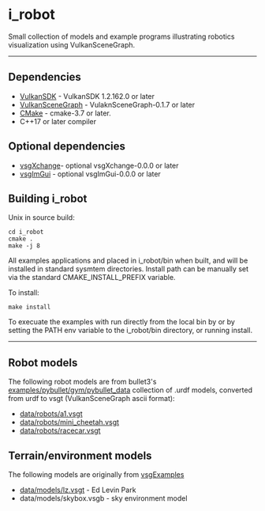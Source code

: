 # i_robot
Small collection of models and example programs illustrating robotics visualization using VulkanSceneGraph.

---

## Dependencies

* [VulkanSDK]() - VulkanSDK 1.2.162.0 or later
* [VulkanSceneGraph](https://github.com/vsg-dev/VulkanSceneGraph) - VulaknSceneGraph-0.1.7 or later
* [CMake](https://cmake.org) - cmake-3.7 or later.
* C++17 or later compiler

## Optional dependencies
* [vsgXchange](https://github.com/vsg-dev/vsgXchange)- optional vsgXchange-0.0.0 or later
* [vsgImGui](https://github.com/vsg-dev/vsgImGui) - optional vsgImGui-0.0.0 or later

## Building i_robot

Unix in source build:

    cd i_robot
    cmake .
    make -j 8

All examples applications and placed in i_robot/bin when built, and will be installed in standard sysmtem directories. Install path can be manually set via the standard CMAKE_INSTALL_PREFIX variable.

To install:

    make install

To execuate the examples with run directly from the local bin by or by setting the PATH env variable to the i_robot/bin directory, or running install.

---

## Robot models

The following robot models are from bullet3's [examples/pybullet/gym/pybullet_data](https://github.com/bulletphysics/bullet3/tree/master/examples/pybullet/gym/pybullet_data) collection of .urdf models, converted from urdf to vsgt (VulkanSceneGraph ascii format):

* [data/robots/a1.vsgt](data/robots/a1.vsgt)
* [data/robots/mini_cheetah.vsgt](data/robots/mini_cheetah.vsgt)
* [data/robots/racecar.vsgt](data/robots/racecar.vsgt)

## Terrain/environment models

The following models are originally from [vsgExamples](https://github.com/vsg-dev/vsgExamples)

* [data/models/lz.vsgt](data/models/lz.vsgt) - Ed Levin Park
* data/models/skybox.vsgb - sky environment model
